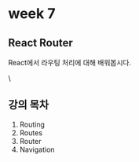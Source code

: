 # week 7

## React Router

React에서 라우팅 처리에 대해 배워봅시다.

\


## 강의 목차

1. Routing
2. Routes
3. Router
4. Navigation
